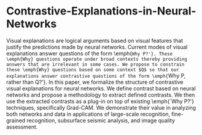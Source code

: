 # Contrastive-Explanations-in-Neural-Networks

Visual explanations are logical arguments based on visual features that justify the predictions made by neural networks. Current modes of visual explanations answer questions of the form \emph{`Why P?'}. These \emph{Why} questions operate under broad contexts thereby providing answers that are irrelevant in some cases. We propose to constrain these \emph{Why} questions based on some context $Q$ so that our explanations answer contrastive questions of the form \emph{`Why P, rather than Q?'}. In this paper, we formalize the structure of contrastive visual explanations for neural networks. We define contrast based on neural networks and propose a methodology to extract defined contrasts. We then use the extracted contrasts as a plug-in on top of existing \emph{`Why P?'} techniques, specifically Grad-CAM. We demonstrate their value in analyzing both networks and data in applications of large-scale recognition, fine-grained recognition, subsurface seismic analysis, and image quality assessment. 

